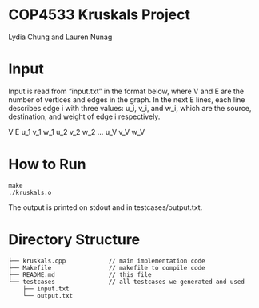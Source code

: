 # COP4533 Kruskals Project
Lydia Chung and Lauren Nunag

# Input 
Input is read from “input.txt” in the format below, where V and E are the number of vertices and edges in the graph. In the next E lines, each line describes edge i with three values: u_i, v_i, and w_i, which are the source, destination, and weight of edge i respectively.

V E
u_1 v_1 w_1
u_2 v_2 w_2
…
u_V v_V w_V


# How to Run
```
make
./kruskals.o
```
The output is printed on stdout and in testcases/output.txt.

# Directory Structure
```
├── kruskals.cpp            // main implementation code
├── Makefile                // makefile to compile code
├── README.md               // this file
└── testcases               // all testcases we generated and used
    ├── input.txt
    └── output.txt
```
